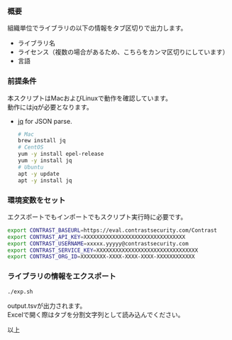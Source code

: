 ### 概要
組織単位でライブラリの以下の情報をタブ区切りで出力します。  
- ライブラリ名
- ライセンス（複数の場合があるため、こちらをカンマ区切りにしています）
- 言語

### 前提条件
本スクリプトはMacおよびLinuxで動作を確認しています。  
動作にはjqが必要となります。

- [jq](https://stedolan.github.io/jq/) for JSON parse.
  
    ```bash
    # Mac
    brew install jq
    # CentOS
    yum -y install epel-release
    yum -y install jq
    # Ubuntu
    apt -y update
    apt -y install jq
    ```

### 環境変数をセット
エクスポートでもインポートでもスクリプト実行時に必要です。
```bash
export CONTRAST_BASEURL=https://eval.contrastsecurity.com/Contrast
export CONTRAST_API_KEY=XXXXXXXXXXXXXXXXXXXXXXXXXXXXXXXX
export CONTRAST_USERNAME=xxxxx.yyyyy@contrastsecurity.com
export CONTRAST_SERVICE_KEY=XXXXXXXXXXXXXXXXXXXXXXXXXXXXXXXX
export CONTRAST_ORG_ID=XXXXXXXX-XXXX-XXXX-XXXX-XXXXXXXXXXXX
```

### ライブラリの情報をエクスポート
```bash
./exp.sh
```
output.tsvが出力されます。  
Excelで開く際はタブを分割文字列として読み込んでください。

以上
